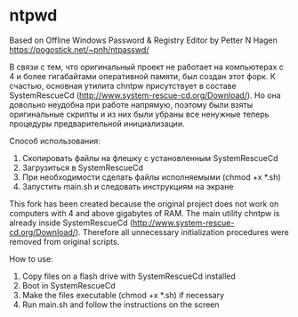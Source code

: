 # ntpwd
Based on Offline Windows Password &amp; Registry Editor by Petter N Hagen https://pogostick.net/~pnh/ntpasswd/

В связи с тем, что оригинальный проект не работает на компьютерах с 4 и более гигабайтами оперативной памяти, был создан этот форк. К счастью, основная утилита chntpw присутствует в составе SystemRescueCd (http://www.system-rescue-cd.org/Download/). Но она довольно неудобна при работе напрямую, поэтому были взяты оригинальные скрипты и из них были убраны все ненужные теперь процедуры предварительной инициализации.

Способ использования:
1. Скопировать файлы на флешку с установленным SystemRescueCd
2. Загрузиться в SystemRescueCd
3. При необходимости сделать файлы исполняемыми (chmod +x *.sh)
4. Запустить main.sh и следовать инструкциям на экране

This fork has been created because the original project does not work on computers with 4 and above gigabytes of RAM. The main utility chntpw is already inside SystemRescueCd (http://www.system-rescue-cd.org/Download/). Therefore all unnecessary initialization procedures were removed from original scripts.

How to use:
1. Copy files on a flash drive with SystemRescueCd installed
2. Boot in SystemRescueCd
3. Make the files executable (chmod +x *.sh) if necessary
4. Run main.sh and follow the instructions on the screen
